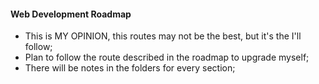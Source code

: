 #### Web Development Roadmap

- This is MY OPINION, this routes may not be the best, but it's the I'll follow;
- Plan to follow the route described in the roadmap to upgrade myself;
- There will be notes in the folders for every section;
